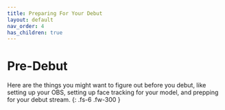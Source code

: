 ```yaml
---
title: Preparing For Your Debut
layout: default
nav_order: 4
has_children: true
---
```


# Pre-Debut

Here are the things you might want to figure out before you debut, like setting up your OBS, setting up face tracking for your model, and prepping for your debut stream.
{: .fs-6 .fw-300 }
